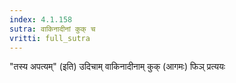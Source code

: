 ```yaml
---
index: 4.1.158
sutra: वाकिनादीनां कुक् च
vritti: full_sutra
---
```


"तस्य अपत्यम्" (इति) उदिचाम्  वाकिनादीनाम् कुक् (आगमः) फिञ् प्रत्ययः 